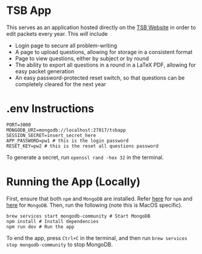# TSB App

This serves as an application hosted directly on the [TSB Website](https://www.texassciencebowl.com/) in order to edit packets every year. This *will* include
- Login page to secure all problem-writing
- A page to upload questions, allowing for storage in a consistent format
- Page to view questions, either by subject or by round
- The ability to export all questions in a round in a LaTeX PDF, allowing for easy packet generation
- An easy password-protected reset switch, so that questions can be completely cleared for the next year

# .env Instructions
```
PORT=3000
MONGODB_URI=mongodb://localhost:27017/tsbapp
SESSION_SECRET=insert_secret_here
APP_PASSWORD=pw1 # this is the login password
RESET_KEY=pw2 # this is the reset all questions password
```
To generate a secret, run `openssl rand -hex 32` in the terminal.

# Running the App (Locally)

First, ensure that both `npm` and `MongoDB` are installed. Refer [here](https://docs.npmjs.com/downloading-and-installing-node-js-and-npm) for `npm` and [here](https://www.mongodb.com/docs/manual/installation/) for `MongoDB`. Then, run the following (note this is MacOS specific).
```
brew services start mongodb-community # Start MongoDB
npm install # Install dependencies
npm run dev # Run the app
```
To end the app, press `Ctrl+C` in the terminal, and then run `brew services stop mongodb-community` to stop MongoDB.